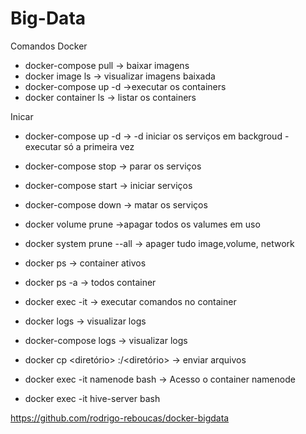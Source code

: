 # Big-Data

Comandos Docker

- docker-compose pull -> baixar imagens
- docker image ls -> visualizar imagens baixada
- docker-compose up -d ->executar os containers 
- docker container ls -> listar os containers

Inicar
- docker-compose up -d -> -d iniciar os serviços em backgroud - executar só a primeira vez

- docker-compose stop -> parar os serviços
- docker-compose start  -> iniciar serviços 

- docker-compose down -> matar os serviços
- docker volume prune ->apagar todos os valumes em uso
- docker system prune --all -> apager tudo image,volume, network

- docker ps -> container ativos
- docker ps -a -> todos container

- docker exec -it <container> <comando>  -> executar comandos no container


- docker logs <container> ->  visualizar logs
- docker-compose logs -> visualizar logs

- docker cp <diretório> <container>:/<diretório> -> enviar arquivos

- docker exec -it namenode bash  -> Acesso o container namenode
- docker exec -it hive-server bash

https://github.com/rodrigo-reboucas/docker-bigdata
